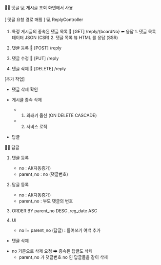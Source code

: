 👨‍💻 댓글
💻 게시글 조회 화면에서 사용

[ 댓글 요청 경로 매핑 ]
💻 ReplyController
1. 특정 게시글의 종속된 댓글 목록
    🔗 [GET]      /reply/{boardNo}
    ⬅  응답       1. 댓글 목록 데이터 JSON (CSR)
                   2. 댓글 목록 뷰 HTML 를 응답 (SSR)

2. 댓글 등록
    🔗 [POST]     /reply 

3. 댓글 수정
    🔗 [PUT]      /reply 

4. 댓글 삭제
    🔗 [DELETE]   /reply 



[추가 작업]
- 댓글 삭제 확인

- 게시글 종속 삭제
    * 1. 외래키 옵션 (ON DELETE CASCADE)
    * 2. 서비스 로직

- 답글


👨‍💻 답글
1. 댓글 등록
    - no            : AI(자동증가)
    - parent_no     : no (댓글번호)  

2. 답글 등록
    - no            : AI(자동증가)
    - parent_no     : 부모 댓글의 번호

3. ORDER BY parent_no DESC
           ,reg_date ASC

4. UI
    - no != parent_no (답글) : 들여쓰기 여백 추가

* 댓글 삭제
- no 기준으로 삭제 요청
➡ 종속된 답글도 삭제
    - parent_no 가 댓글번호 no 인 답글들을 같이 삭제

